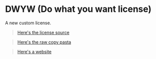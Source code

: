 # DWYW (Do what you want license)
A new custom license.

> [Here's the license source](https://github.com/Aayush9029/DWYW/blob/main/LICENSE)

> [Here's the raw copy pasta](https://raw.githubusercontent.com/Aayush9029/DWYW/main/LICENSE)

> [Here's a website](www.aayushp.com.np)
